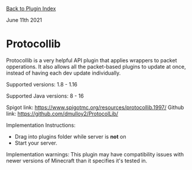 [Back to Plugin Index](Plugin_Index.md)

June 11th 2021
# Protocollib
Protocollib is a very helpful API plugin that applies wrappers to packet opperations. It also allows all the packet-based plugins to update at once, instead of having each dev update individually.

Supported versions: 1.8 - 1.16

Supported Java versions: 8 - 16

Spigot link: https://www.spigotmc.org/resources/protocollib.1997/
Github link: https://github.com/dmulloy2/ProtocolLib/

Implementation Instructions:
- Drag into plugins folder while server is **not** on
- Start your server.

Implementation warnings: This plugin may have compatibility issues with newer versions of Minecraft than it specifies it's tested in.



